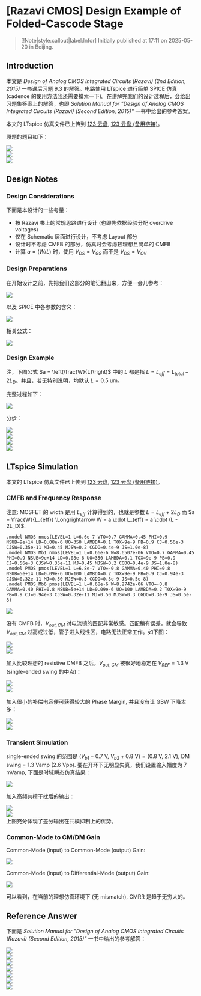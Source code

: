 # [Razavi CMOS] Design Example of Folded-Cascode Stage

> [!Note|style:callout|label:Infor]
> Initially published at 17:11 on 2025-05-20 in Beijing.

## Introduction

本文是 *Design of Analog CMOS Integrated Circuits (Razavi) (2nd Edition, 2015)* 一书课后习题 9.3 的解答。电路使用 LTspice 进行简单 SPICE 仿真 (cadence 的使用方法我还需要摸索一下)。在讲解完我们的设计过程后，会给出习题集答案上的解答，也即 *Solution Manual for "Design of Analog CMOS Integrated Circuits (Razavi) (Second Edition, 2015)"* 一书中给出的参考答案。


本文的 LTspice 仿真文件已上传到 [123 云盘](https://www.123684.com/s/0y0pTd-YUUj3), [123 云盘 (备用链接)](https://www.123912.com/s/0y0pTd-YUUj3)。

原题的题目如下：


<div class="center"><img src="https://imagebank-0.oss-cn-beijing.aliyuncs.com/VS-PicGo/2025-05-20-17-18-46_Design Example of Folded-Cascode Stage.png"/></div>
<div class="center"><img src="https://imagebank-0.oss-cn-beijing.aliyuncs.com/VS-PicGo/2025-05-20-17-19-12_Design Example of Folded-Cascode Stage.png"/></div>
<div class="center"><img src="https://imagebank-0.oss-cn-beijing.aliyuncs.com/VS-PicGo/2025-05-20-17-20-02_Design Example of Folded-Cascode Stage.png"/></div>

## Design Notes

### Design Considerations

下面是本设计的一些考量：
- 按 Razavi 书上的常规思路进行设计 (也即先依据经验分配 overdrive voltages)
- 仅在 Schematic 层面进行设计，不考虑 Layout 部分
- 设计时不考虑 CMFB 的部分，仿真时会考虑较理想且简单的 CMFB
- 计算 $a = (W/L)$ 时，使用 $V_{DS} = V_{GS}$ 而不是 $V_{DS} = V_{OV}$

### Design Preparations

在开始设计之前，先把我们这部分的笔记翻出来，方便一会儿参考：

<div class="center"><img src="https://imagebank-0.oss-cn-beijing.aliyuncs.com/VS-PicGo/2025-05-20-17-30-52_Design Example of Folded-Cascode Stage.png"/></div>

以及 SPICE 中各参数的含义：
<div class="center"><img src="https://imagebank-0.oss-cn-beijing.aliyuncs.com/VS-PicGo/2025-05-20-17-49-58_Design Example of Folded-Cascode Stage.png"/></div>

相关公式：
<div class="center"><img src="https://imagebank-0.oss-cn-beijing.aliyuncs.com/VS-PicGo/2025-05-20-17-51-32_Design Example of Folded-Cascode Stage.png"/></div>

### Design Example

<!-- 这一部分，我们用比例法来分配 overdrive voltages. 以普通 cascode stage 为例，可以设 M9 占 1 份, M1 ~ M4 占 1.4 份而 M5 ~ M8 占 1.8 份；回到 folded-cascode stage, 就是 $M_{5,6} = 1\times V_1$, $M_{1,2} = M_{3,4} = 1.4\times V_1$, $M_{7,8} = M_{9,10} = 1.8\times V_1$. 这样一共消耗 $V_{OV5,6} + V_{OV3,4} + V_{OV7,8} + V_{OV9,10} = 6 V_1$ 的 single-ended swing. $V_{DD} = 3 \ \mathrm{V}$, 要使 CM swing > 2.4 V, 需要 $6 V_1 < 1.8 \ \mathrm{V}$. 不妨设 $6 V_1 = 1.7 \ \mathrm{V} \Longrightarrow V_1 = 283.3 \ \mathrm{mV}$. 于是各个 overdrive voltage 分配如下：

<div class="center"><img src="https://imagebank-0.oss-cn-beijing.aliyuncs.com/VS-PicGo/2025-05-20-17-31-46_Design Example of Folded-Cascode Stage.png"/></div>

当然，我们这里的比例系数是比较简易的，读者可以根据经验自行调整。 -->

注，下图公式 $a = \left(\frac{W}{L}\right)$ 中的 $L$ 都是指 $L = L_{eff} = L_{total} - 2L_D$。并且，若无特别说明，均默认 $L = 0.5 \ \mathrm{um}$。

完整过程如下：

<div class="center"><img src="https://imagebank-0.oss-cn-beijing.aliyuncs.com/VS-PicGo/2025-05-23-10-38-51_[Razavi CMOS] Design Example of Folded-Cascode Stage.webp"/></div>

分步：
<div class="center"><img src="https://imagebank-0.oss-cn-beijing.aliyuncs.com/VS-PicGo/2025-05-23-10-34-59_[Razavi CMOS] Design Example of Folded-Cascode Stage.png"/></div>
<div class="center"><img src="https://imagebank-0.oss-cn-beijing.aliyuncs.com/VS-PicGo/2025-05-23-10-35-09_[Razavi CMOS] Design Example of Folded-Cascode Stage.png"/></div>
<div class="center"><img src="https://imagebank-0.oss-cn-beijing.aliyuncs.com/VS-PicGo/2025-05-23-10-35-24_[Razavi CMOS] Design Example of Folded-Cascode Stage.png"/></div>
<!-- <div class="center"><img src="https://imagebank-0.oss-cn-beijing.aliyuncs.com/VS-PicGo/2025-05-23-10-35-44_[Razavi CMOS] Design Example of Folded-Cascode Stage.png"/></div> -->
<div class="center"><img src="https://imagebank-0.oss-cn-beijing.aliyuncs.com/VS-PicGo/2025-05-23-10-36-52_[Razavi CMOS] Design Example of Folded-Cascode Stage.png"/></div>

## LTspice Simulation

本文的 LTspice 仿真文件已上传到 [123 云盘](https://www.123684.com/s/0y0pTd-YUUj3), [123 云盘 (备用链接)](https://www.123912.com/s/0y0pTd-YUUj3)。


### CMFB and Frequency Response

注意: MOSFET 的 width 是用 $L_{eff}$ 计算得到的，也就是参数 $L = L_{eff} + 2L_D$ 而 $a = \frac{W}{L_{eff}} \Longrightarrow W = a \cdot L_{eff} = a \cdot (L - 2L_D)$.

``` spice
.model NMOS nmos(LEVEL=1 L=6.6e-7 VTO=0.7 GAMMA=0.45 PHI=0.9 NSUB=9e+14 LD=0.08e-6 UO=350 LAMBDA=0.1 TOX=9e-9 PB=0.9 CJ=0.56e-3 CJSW=0.35e-11 MJ=0.45 MJSW=0.2 CGDO=0.4e-9 JS=1.0e-8)
.model NMOS_Mb1 nmos(LEVEL=1 L=0.66e-6 W=8.6507e-06 VTO=0.7 GAMMA=0.45 PHI=0.9 NSUB=9e+14 LD=0.08e-6 UO=350 LAMBDA=0.1 TOX=9e-9 PB=0.9 CJ=0.56e-3 CJSW=0.35e-11 MJ=0.45 MJSW=0.2 CGDO=0.4e-9 JS=1.0e-8)
.model PMOS pmos(LEVEL=1 L=6.8e-7 VTO=-0.8 GAMMA=0.40 PHI=0.8 NSUB=5e+14 LD=0.09e-6 UO=100 LAMBDA=0.2 TOX=9e-9 PB=0.9 CJ=0.94e-3 CJSW=0.32e-11 MJ=0.50 MJSW=0.3 CGDO=0.3e-9 JS=0.5e-8)
.model PMOS_Mb6 pmos(LEVEL=1 L=0.68e-6 W=8.2742e-06 VTO=-0.8 GAMMA=0.40 PHI=0.8 NSUB=5e+14 LD=0.09e-6 UO=100 LAMBDA=0.2 TOX=9e-9 PB=0.9 CJ=0.94e-3 CJSW=0.32e-11 MJ=0.50 MJSW=0.3 CGDO=0.3e-9 JS=0.5e-8)
```




<div class="center"><img src="https://imagebank-0.oss-cn-beijing.aliyuncs.com/VS-PicGo/2025-05-21-00-57-50_Design Example of Folded-Cascode Stage.png"/></div>

没有 CMFB 时，$V_{out,CM}$ 对电流镜的匹配非常敏感。匹配稍有误差，就会导致 $V_{out,CM}$ 过高或过低，管子进入线性区，电路无法正常工作。如下图：
<div class="center"><img src="https://imagebank-0.oss-cn-beijing.aliyuncs.com/VS-PicGo/2025-05-21-01-21-14_Design Example of Folded-Cascode Stage.png"/></div>
<div class="center"><img src="https://imagebank-0.oss-cn-beijing.aliyuncs.com/VS-PicGo/2025-05-21-00-58-19_Design Example of Folded-Cascode Stage.png"/></div>


加入比较理想的 resistive CMFB 之后，$V_{out,CM}$ 被很好地稳定在 $V_{REF} = 1.3 \ \mathrm{V}$ (single-ended swing 的中点)：
<div class="center"><img src="https://imagebank-0.oss-cn-beijing.aliyuncs.com/VS-PicGo/2025-05-21-01-20-26_Design Example of Folded-Cascode Stage.png"/></div>
<div class="center"><img src="https://imagebank-0.oss-cn-beijing.aliyuncs.com/VS-PicGo/2025-05-21-01-16-54_Design Example of Folded-Cascode Stage.png"/></div>

加入很小的补偿电容便可获得较大的 Phase Margin, 并且没有让 GBW 下降太多：
<div class="center"><img src="https://imagebank-0.oss-cn-beijing.aliyuncs.com/VS-PicGo/2025-05-21-01-33-39_Design Example of Folded-Cascode Stage.png"/></div>
<div class="center"><img src="https://imagebank-0.oss-cn-beijing.aliyuncs.com/VS-PicGo/2025-05-21-01-30-46_Design Example of Folded-Cascode Stage.png"/></div>

### Transient Simulation

single-ended swing 的范围是 $(V_{b1} - 0.7 \ \mathrm{V},\ V_{b2} + 0.8 \ \mathrm{V}) = (0.8 \ \mathrm{V},\ 2.1 \ \mathrm{V})$, DM swing = 1.3 Vamp (2.6 Vpp). 要在开环下无明显失真，我们设置输入幅度为 7 mVamp, 下面是时域瞬态仿真结果：
<div class="center"><img src="https://imagebank-0.oss-cn-beijing.aliyuncs.com/VS-PicGo/2025-05-21-15-32-28_Design Example of Folded-Cascode Stage.png"/></div>

加入高频共模干扰后的输出：
<div class="center"><img src="https://imagebank-0.oss-cn-beijing.aliyuncs.com/VS-PicGo/2025-05-21-15-35-50_Design Example of Folded-Cascode Stage.png"/></div>
<div class="center"><img src="https://imagebank-0.oss-cn-beijing.aliyuncs.com/VS-PicGo/2025-05-21-15-37-16_Design Example of Folded-Cascode Stage.png"/></div>
上图充分体现了差分输出在共模抑制上的优势。

### Common-Mode to CM/DM Gain


Common-Mode (input) to Common-Mode (output) Gain:
<div class="center"><img src="https://imagebank-0.oss-cn-beijing.aliyuncs.com/VS-PicGo/2025-05-21-15-41-57_Design Example of Folded-Cascode Stage.png"/></div>

Common-Mode (input) to Differential-Mode (output) Gain:
<div class="center"><img src="https://imagebank-0.oss-cn-beijing.aliyuncs.com/VS-PicGo/2025-05-21-20-26-10_Design Example of Folded-Cascode Stage.png"/></div>

可以看到，在当前的理想仿真环境下 (无 mismatch), CMRR 是趋于无穷大的。


## Reference Answer

下面是 *Solution Manual for "Design of Analog CMOS Integrated Circuits (Razavi) (Second Edition, 2015)"* 一书中给出的参考解答：

<div class="center"><img src="https://imagebank-0.oss-cn-beijing.aliyuncs.com/VS-PicGo/2025-05-21-15-52-21_Design Example of Folded-Cascode Stage.png"/></div>
<div class="center"><img src="https://imagebank-0.oss-cn-beijing.aliyuncs.com/VS-PicGo/2025-05-21-15-52-44_Design Example of Folded-Cascode Stage.png"/></div>
<div class="center"><img src="https://imagebank-0.oss-cn-beijing.aliyuncs.com/VS-PicGo/2025-05-21-15-53-07_Design Example of Folded-Cascode Stage.png"/></div>
<div class="center"><img src="https://imagebank-0.oss-cn-beijing.aliyuncs.com/VS-PicGo/2025-05-21-15-53-17_Design Example of Folded-Cascode Stage.png"/></div>
<div class="center"><img src="https://imagebank-0.oss-cn-beijing.aliyuncs.com/VS-PicGo/2025-05-21-15-53-30_Design Example of Folded-Cascode Stage.png"/></div>
<div class="center"><img src="https://imagebank-0.oss-cn-beijing.aliyuncs.com/VS-PicGo/2025-05-21-15-53-42_Design Example of Folded-Cascode Stage.png"/></div>
<div class="center"><img src="https://imagebank-0.oss-cn-beijing.aliyuncs.com/VS-PicGo/2025-05-21-15-53-53_Design Example of Folded-Cascode Stage.png"/></div>

